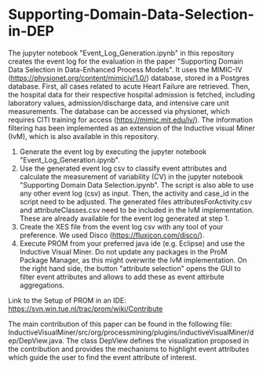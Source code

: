 # Supporting-Domain-Data-Selection-in-DEP

The jupyter notebook "Event_Log_Generation.ipynb" in this repository creates the event log for the evaluation in the paper "Supporting Domain Data Selection in Data-Enhanced Process Models". It uses the MIMIC-IV (https://physionet.org/content/mimiciv/1.0/) database, stored in a Postgres database. 
First, all cases related to acute Heart Failure are retrieved. Then, the hospital data for their respective hospital admission is fetched, including laboratory values, admission/discharge data, and intensive care unit measurements. 
The database can be accessed via physionet, which requires CITI training for access (https://mimic.mit.edu/iv/).
The information filtering has been implemented as an extension of the Inductive visual Miner (IvM), which is also available in this repository.

1. Generate the event log by executing the jupyter notebook "Event_Log_Generation.ipynb".
2. Use the generated event log csv to classify event attributes and calculate the measurement of variability (CV) in the jupyter notebook "Supporting Domain Data Selection.ipynb". The script is also able to use any other event log (csv) as input. Then, the activity and case_id in the script need to be adjusted. The generated files attributesForActivity.csv and attributeClasses.csv need to be included in the IvM implementation. These are already available for the event log generated at step 1.
3. Create the XES file from the event log csv with any tool of your preference. We used Disco (https://fluxicon.com/disco/).
4. Execute PROM from your preferred java ide (e.g. Eclipse) and use the Inductive Visual Miner. Do not update any packages in the ProM Package Manager, as this might overwrite the IvM implementation. On the right hand side, the button "attribute selection" opens the GUI to filter event attributes and allows to add these as event attirbute aggregations. 


Link to the Setup of PROM in an IDE: https://svn.win.tue.nl/trac/prom/wiki/Contribute


The main contribution of this paper can be found in the following file: InductiveVisualMiner/src/org/processmining/plugins/inductiveVisualMiner/dep/DepView.java. The class DepView defines the visualization proposed in the contribution and provides the mechanisms to highlight event attributes which guide the user to find the event attribute of interest.
